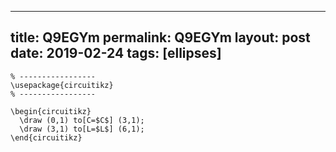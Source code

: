 ---
 title: Q9EGYm
 permalink: Q9EGYm
 layout: post
 date: 2019-02-24
 tags: [ellipses]
 ---

```latex% Dans le préambule
% -----------------
\usepackage{circuitikz}
% -----------------

\begin{circuitikz}
  \draw (0,1) to[C=$C$] (3,1);
  \draw (3,1) to[L=$L$] (6,1);
\end{circuitikz}
```